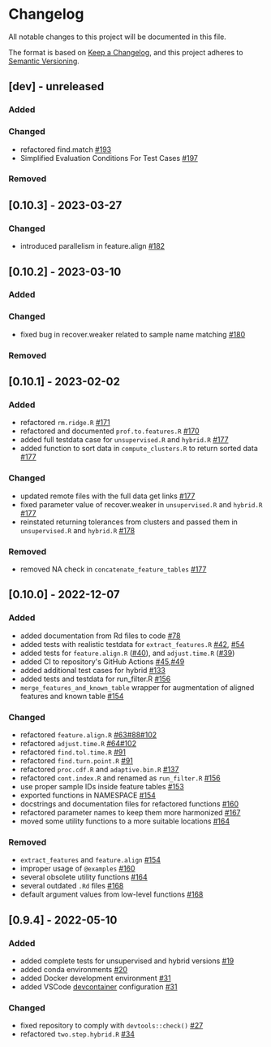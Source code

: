 # Changelog
All notable changes to this project will be documented in this file.

The format is based on [Keep a Changelog](https://keepachangelog.com/en/1.0.0/),
and this project adheres to [Semantic Versioning](https://semver.org/spec/v2.0.0.html).

## [dev] - unreleased
### Added
### Changed
- refactored find.match [#193](https://github.com/RECETOX/recetox-aplcms/pull/193)
- Simplified Evaluation Conditions For Test Cases [#197](https://github.com/RECETOX/recetox-aplcms/pull/197)
### Removed

## [0.10.3] - 2023-03-27
### Changed
- introduced parallelism in feature.align [#182](https://github.com/RECETOX/recetox-aplcms/pull/182)

## [0.10.2] - 2023-03-10
### Added
### Changed
- fixed bug in recover.weaker related to sample name matching [#180](https://github.com/RECETOX/recetox-aplcms/pull/180)
### Removed

## [0.10.1] - 2023-02-02

### Added
- refactored `rm.ridge.R` [#171](https://github.com/RECETOX/recetox-aplcms/pull/171)
- refactored and documented `prof.to.features.R` [#170](https://github.com/RECETOX/recetox-aplcms/pull/170)
- added full testdata case for `unsupervised.R` and `hybrid.R` [#177](https://github.com/RECETOX/recetox-aplcms/pull/177)
- added function to sort data in `compute_clusters.R` to return sorted data [#177](https://github.com/RECETOX/recetox-aplcms/pull/177)

### Changed
- updated remote files with the full data get links [#177](https://github.com/RECETOX/recetox-aplcms/pull/177)
- fixed parameter value of recover.weaker in `unsupervised.R` and `hybrid.R` [#177](https://github.com/RECETOX/recetox-aplcms/pull/177)
- reinstated returning tolerances from clusters and passed them in `unsupervised.R` and `hybrid.R` [#178](https://github.com/RECETOX/recetox-aplcms/pull/178)

### Removed
- removed NA check in `concatenate_feature_tables` [#177](https://github.com/RECETOX/recetox-aplcms/pull/177)

## [0.10.0] - 2022-12-07

### Added
- added documentation from Rd files to code [#78](https://github.com/RECETOX/recetox-aplcms/pull/78)
- added tests with realistic testdata for `extract_features.R` [#42](https://github.com/RECETOX/recetox-aplcms/pull/42), [#54](https://github.com/RECETOX/recetox-aplcms/pull/54)
- added tests for `feature.align.R` ([#40](https://github.com/RECETOX/recetox-aplcms/pull/40)), and `adjust.time.R` ([#39](https://github.com/RECETOX/recetox-aplcms/pull/40))
- added CI to repository's GitHub Actions [#45](https://github.com/RECETOX/recetox-aplcms/pull/45),[#49](https://github.com/RECETOX/recetox-aplcms/pull/49)
- added additional test cases for hybrid [#133](https://github.com/RECETOX/recetox-aplcms/pull/133)
- added tests and testdata for run_filter.R [#156](https://github.com/RECETOX/recetox-aplcms/pull/156)
- `merge_features_and_known_table` wrapper for augmentation of aligned features and known table [#154](https://github.com/RECETOX/recetox-aplcms/pull/154)

### Changed
- refactored `feature.align.R` [#63](https://github.com/RECETOX/recetox-aplcms/pull/63)[#88](https://github.com/RECETOX/recetox-aplcms/pull/88)[#102](https://github.com/RECETOX/recetox-aplcms/pull/102)
- refactored `adjust.time.R` [#64](https://github.com/RECETOX/recetox-aplcms/pull/64)[#102](https://github.com/RECETOX/recetox-aplcms/pull/102)
- refactored `find.tol.time.R` [#91](https://github.com/RECETOX/recetox-aplcms/pull/91)
- refactored `find.turn.point.R` [#91](https://github.com/RECETOX/recetox-aplcms/pull/91)
- refactored `proc.cdf.R` and `adaptive.bin.R` [#137](https://github.com/RECETOX/recetox-aplcms/pull/137)
- refactored `cont.index.R` and renamed as `run_filter.R` [#156](https://github.com/RECETOX/recetox-aplcms/pull/156)
- use proper sample IDs inside feature tables [#153](https://github.com/RECETOX/recetox-aplcms/pull/153)
- exported functions in NAMESPACE [#154](https://github.com/RECETOX/recetox-aplcms/pull/154)
- docstrings and documentation files for refactored functions [#160](https://github.com/RECETOX/recetox-aplcms/pull/160)
- refactored parameter names to keep them more harmonized [#167](https://github.com/RECETOX/recetox-aplcms/pull/167)
- moved some utility functions to a more suitable locations [#164](https://github.com/RECETOX/recetox-aplcms/pull/164)

### Removed
- `extract_features` and `feature.align` [#154](https://github.com/RECETOX/recetox-aplcms/pull/154)
- improper usage of `@examples` [#160](https://github.com/RECETOX/recetox-aplcms/pull/160)
- several obsolete utility functions [#164](https://github.com/RECETOX/recetox-aplcms/pull/164)
- several outdated `.Rd` files [#168](https://github.com/RECETOX/recetox-aplcms/pull/168)
- default argument values from low-level functions [#168](https://github.com/RECETOX/recetox-aplcms/pull/168)

## [0.9.4] - 2022-05-10

### Added
- added complete tests for unsupervised and hybrid versions [#19](https://github.com/RECETOX/recetox-aplcms/pull/19)
- added conda environments [#20](https://github.com/RECETOX/recetox-aplcms/pull/20)
- added Docker development environment [#31](https://github.com/RECETOX/recetox-aplcms/pull/31)
- added VSCode [devcontainer](https://code.visualstudio.com/docs/remote/containers) configuration [#31](https://github.com/RECETOX/recetox-aplcms/pull/31)

### Changed
- fixed repository to comply with `devtools::check()` [#27](https://github.com/RECETOX/recetox-aplcms/pull/27)
- refactored `two.step.hybrid.R` [#34](https://github.com/RECETOX/recetox-aplcms/pull/34)
